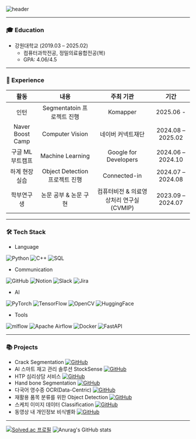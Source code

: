 <!--
**syous154/syous154** is a ✨ _special_ ✨ repository because its `README.md` (this file) appears on your GitHub profile.

Here are some ideas to get you started:

- 🔭 I’m currently working on ...
- 🌱 I’m currently learning ...
- 👯 I’m looking to collaborate on ...
- 🤔 I’m looking for help with ...
- 💬 Ask me about ...
- 📫 How to reach me: ...
- 😄 Pronouns: ...
- ⚡ Fun fact: ...
-->
![header](https://capsule-render.vercel.app/api?type=waving&color=auto&height=200&section=header&text=Jaehun's%20github&fontSize=55)

---
### 🎓 Education

- 강원대학교 (2019.03 – 2025.02)
    - 컴퓨터과학전공, 정밀의료융합전공(복)
    - GPA: 4.06/4.5

-------

### 💼 Experience

| 활동 | 내용 | 주최 기관 | 기간 |
|:---:|:---:|:---:|:---:|
| 인턴 | Segmentatoin 프로젝트 진행 | Komapper | 2025.06 - |
| Naver Boost Camp | Computer Vision | 네이버 커넥트재단 | 2024.08 – 2025.02 |
| 구글 ML 부트캠프 | Machine Learning | Google for Developers | 2024.06 – 2024.10 |
| 하계 현장실습 | Object Detection 프로젝트 진행 | Connected-in | 2024.07 – 2024.08 |
| 학부연구생 | 논문 공부 & 논문 구현 | 컴퓨터비전 & 의료영상처리 연구실 (CVMIP) | 2023.09 – 2024.07 |

-------

### 🛠️ Tech Stack

- Language

![Python](https://img.shields.io/badge/python-3670A0?style=for-the-badge&logo=python&logoColor=ffdd54) ![C++](https://img.shields.io/badge/c++-%2300599C.svg?style=for-the-badge&logo=c%2B%2B&logoColor=white) <img alt="SQL" src="https://img.shields.io/badge/SQL-blue.svg?style=for-the-badge&logo=sql&logoColor=white"/>

- Communication

![GitHub](https://img.shields.io/badge/github-%23121011.svg?style=for-the-badge&logo=github&logoColor=white) ![Notion](https://img.shields.io/badge/Notion-%23000000.svg?style=for-the-badge&logo=notion&logoColor=white) ![Slack](https://img.shields.io/badge/Slack-4A154B?style=for-the-badge&logo=slack&logoColor=white) ![Jira](https://img.shields.io/badge/jira-%230A0FFF.svg?style=for-the-badge&logo=jira&logoColor=white)

- AI

![PyTorch](https://img.shields.io/badge/PyTorch-%23EE4C2C.svg?style=for-the-badge&logo=PyTorch&logoColor=white) ![TensorFlow](https://img.shields.io/badge/TensorFlow-%23FF6F00.svg?style=for-the-badge&logo=TensorFlow&logoColor=white) ![OpenCV](https://img.shields.io/badge/opencv-%23white.svg?style=for-the-badge&logo=opencv&logoColor=white) ![HuggingFace](https://img.shields.io/badge/HuggingFace-FF6B6B.svg?style=for-the-badge&logo=huggingface&logoColor=white)

- Tools

![mlflow](https://img.shields.io/badge/mlflow-%23d9ead3.svg?style=for-the-badge&logo=numpy&logoColor=blue) ![Apache Airflow](https://img.shields.io/badge/Apache%20Airflow-017CEE?style=for-the-badge&logo=Apache%20Airflow&logoColor=white) ![Docker](https://img.shields.io/badge/docker-%230db7ed.svg?style=for-the-badge&logo=docker&logoColor=white) ![FastAPI](https://img.shields.io/badge/FastAPI-005571?style=for-the-badge&logo=fastapi)


---

### 📚 Projects

- Crack Segmentation [![GitHub](https://img.shields.io/badge/github-%23121011.svg?style=for-the-badge&logo=github&logoColor=white)](https://github.com/syous154/Crack-Segmentation)
- AI 스마트 재고 관리 솔루션 StockSense [![GitHub](https://img.shields.io/badge/github-%23121011.svg?style=for-the-badge&logo=github&logoColor=white)](https://github.com/syous154/StockSense)
- HTP 심리상담 서비스 [![GitHub](https://img.shields.io/badge/github-%23121011.svg?style=for-the-badge&logo=github&logoColor=white)](https://github.com/syous154/Side-Project)
- Hand bone Segmentation [![GitHub](https://img.shields.io/badge/github-%23121011.svg?style=for-the-badge&logo=github&logoColor=white)](https://github.com/syous154/Hand-Bone-Semanticsegmentation)
- 다국어 영수증 OCR(Data-Centric) [![GitHub](https://img.shields.io/badge/github-%23121011.svg?style=for-the-badge&logo=github&logoColor=white)](https://github.com/syous154/level2-cv-datacentric-cv-10)
- 재활용 품목 분류를 위한 Object Detection [![GitHub](https://img.shields.io/badge/github-%23121011.svg?style=for-the-badge&logo=github&logoColor=white)](https://github.com/syous154/level2-objectdetection-cv-10)
- 스케치 이미지 데이터 Classification [![GitHub](https://img.shields.io/badge/github-%23121011.svg?style=for-the-badge&logo=github&logoColor=white)](https://github.com/syous154/Sketch-image-Classification)
- 동영상 내 개인정보 비식별화 [![GitHub](https://img.shields.io/badge/github-%23121011.svg?style=for-the-badge&logo=github&logoColor=white)](https://github.com/syous154/Capstone3)


<!-- 📖 Studying... -->
 
---

[![Solved.ac
프로필](http://mazassumnida.wtf/api/v2/generate_badge?boj=mohani7601)](https://solved.ac/mohani7601)
![Anurag's GitHub stats](https://github-readme-stats.vercel.app/api?username=syous154&show_icons=true&rank_icon=github)
<!-- ![Top Langs](https://github-readme-stats.vercel.app/api/top-langs/?username=syous154&langs_count=8&layout=donut) -->
